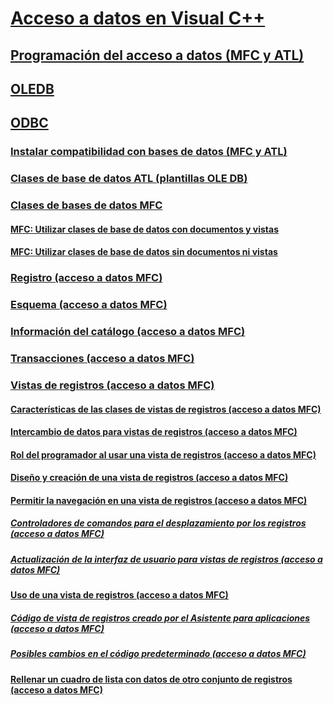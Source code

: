 # [Acceso a datos en Visual C++](data-access-in-cpp.md)
## [Programación del acceso a datos (MFC y ATL)](data-access-programming-mfc-atl.md)
## [OLEDB](oledb/toc.md)
## [ODBC](odbc/toc.md)
### [Instalar compatibilidad con bases de datos (MFC y ATL)](installing-database-support-mfc-atl.md)
### [Clases de base de datos ATL (plantillas OLE DB)](atl-database-classes-ole-db-templates.md)
### [Clases de bases de datos MFC](mfc-database-classes-odbc-and-dao.md)
#### [MFC: Utilizar clases de base de datos con documentos y vistas](mfc-using-database-classes-with-documents-and-views.md)
#### [MFC: Utilizar clases de base de datos sin documentos ni vistas](mfc-using-database-classes-without-documents-and-views.md)
### [Registro (acceso a datos MFC)](record-mfc-data-access.md)
### [Esquema (acceso a datos MFC)](schema-mfc-data-access.md)
### [Información del catálogo (acceso a datos MFC)](catalog-information-mfc-data-access.md)
### [Transacciones (acceso a datos MFC)](transactions-mfc-data-access.md)
### [Vistas de registros (acceso a datos MFC)](record-views-mfc-data-access.md)
#### [Características de las clases de vistas de registros (acceso a datos MFC)](features-of-record-view-classes-mfc-data-access.md)
#### [Intercambio de datos para vistas de registros (acceso a datos MFC)](data-exchange-for-record-views-mfc-data-access.md)
#### [Rol del programador al usar una vista de registros (acceso a datos MFC)](your-role-in-working-with-a-record-view-mfc-data-access.md)
#### [Diseño y creación de una vista de registros (acceso a datos MFC)](designing-and-creating-a-record-view-mfc-data-access.md)
#### [Permitir la navegación en una vista de registros (acceso a datos MFC)](supporting-navigation-in-a-record-view-mfc-data-access.md)
##### [Controladores de comandos para el desplazamiento por los registros (acceso a datos MFC)](command-handlers-for-record-scrolling-mfc-data-access.md)
##### [Actualización de la interfaz de usuario para vistas de registros (acceso a datos MFC)](user-interface-updating-for-record-views-mfc-data-access.md)
#### [Uso de una vista de registros (acceso a datos MFC)](using-a-record-view-mfc-data-access.md)
##### [Código de vista de registros creado por el Asistente para aplicaciones (acceso a datos MFC)](record-view-code-created-by-application-wizard-mfc-data-access.md)
##### [Posibles cambios en el código predeterminado (acceso a datos MFC)](changes-you-might-make-to-the-default-code-mfc-data-access.md)
#### [Rellenar un cuadro de lista con datos de otro conjunto de registros (acceso a datos MFC)](filling-a-list-box-from-a-second-recordset-mfc-data-access.md)

